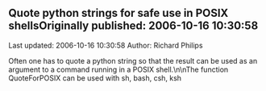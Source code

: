 ## Quote python strings for safe use in POSIX shellsOriginally published: 2006-10-16 10:30:58 
Last updated: 2006-10-16 10:30:58 
Author: Richard Philips 
 
Often one has to quote a python string so that the result can be used as an argument to a command running in a POSIX shell.\n\nThe function QuoteForPOSIX can be used with sh, bash, csh, ksh